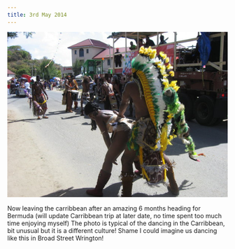 ```yaml
---
title: 3rd May 2014
---
```

<img class="medium-img" src="/img/dancing-in-the-street.jpg" />

Now leaving the carribbean after an amazing 6 months heading for Bermuda (will
update Carribbean trip at later date, no time spent too much time enjoying
myself) The photo is typical of the dancing in the Carribbean, bit unusual but
it is a different culture! Shame I could imagine us dancing like this in
Broad Street Wrington!
